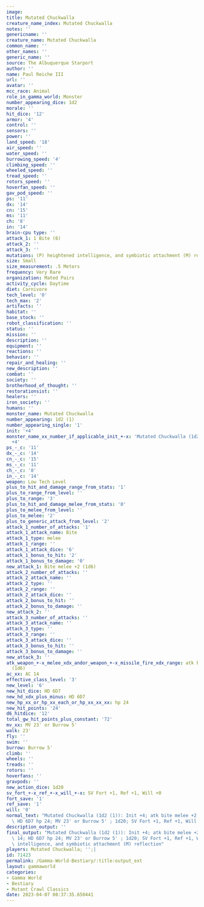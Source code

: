 ```yaml
---
image:
title: Mutated Chuckwalla
creature_name_index: Mutated Chuckwalla
notes: ''
genericname: ''
creature_name: Mutated Chuckwalla
common_name: ''
other_names: ''
generic_name: ''
source: The Albuquerque Starport
author: ''
name: Paul Reiche III
url: ''
avatar: ''
mcc_race: Animal
role_in_gamma_world: Monster
number_appearing_dice: 1d2
morale: ''
hit_dice: '12'
armor: '4'
control: ''
sensors: ''
power: ''
land_speed: '18'
air_speed: ''
water_speed: ''
burrowing_speed: '4'
climbing_speed: ''
wheeled_speed: ''
tread_speed: ''
rotors_speed: ''
hoverfan_speed: ''
gav_pod_speed: ''
ps: '11'
dx: '14'
cn: '15'
ms: '11'
ch: '8'
in: '14'
brain-cpu type: ''
attack_1: 1 Bite (6)
attack_2: ''
attack_3: ''
mutations: (P) heightened intelligence, and symbiotic attachment (M) reflection
size: Small
size_measurement: .5 Meters
frequency: Very Rare
organization: Mated Pairs
activity_cycle: Daytime
diet: Carnivore
tech_level: '0'
tech_max: '2'
artifacts: ''
habitat: ''
base_stock: ''
robot_classification: ''
status: ''
mission: ''
description: ''
equipment: ''
reactions: ''
behavior: ''
repair_and_healing: ''
new_description: ''
combat: ''
society: ''
brotherhood_of_thought: ''
restorationsist: ''
healers: ''
iron_society: ''
humans: ''
monster_name: Mutated Chuckwalla
number_appearing: 1d2 (1)
number_appearing_single: '1'
init: '+4'
monster_name_xx_number_if_applicable_init_+-x: 'Mutated Chuckwalla (1d2 (1)): Init
  +4'
ps_-_c: '11'
dx_-_c: '14'
cn_-_c: '15'
ms_-_c: '11'
ch_-_c: '8'
in_-_c: '14'
weapon: Low Tech Level
plus_to_hit_and_damage_range_from_stats: '1'
plus_to_range_from_level: ''
plus_to_range: '3'
plus_to_hit_and_damage_melee_from_stats: '0'
plus_to_melee_from_level: ''
plus_to_melee: '2'
plus_to_generic_attack_from_level: '2'
attack_1_number_of_attacks: '1'
attack_1_attack_name: Bite
attack_1_type: melee
attack_1_range: ''
attack_1_attack_dice: '6'
attack_1_bonus_to_hit: '2'
attack_1_bonus_to_damage: '0'
new_attack_1: Bite melee +2 (1d6)
attack_2_number_of_attacks: ''
attack_2_attack_name: ''
attack_2_type: ''
attack_2_range: ''
attack_2_attack_dice: ''
attack_2_bonus_to_hit: ''
attack_2_bonus_to_damage: ''
new_attack_2: ''
attack_3_number_of_attacks: ''
attack_3_attack_name: ''
attack_3_type: ''
attack_3_range: ''
attack_3_attack_dice: ''
attack_3_bonus_to_hit: ''
attack_3_bonus_to_damage: ''
new_attack_3: ''
atk_weapon_+-x_melee_xdx_andor_weapon_+-x_missile_fire_xdx_range: atk bite melee +2
  (1d6)
ac_xx: AC 14
effective_class_level: '3'
new_level: '6'
new_hit_dice: HD 6D7
new_hd_xdx_plus_minus: HD 6D7
new_hp_xx_or_hp_xx_each_or_hp_xx_xx_xx: hp 24
new_hit_points: '24'
d6_hitdice: '12'
total_gw_hit_points_plus_constant: '72'
mv_xx: MV 23' or Burrow 5'
walk: 23'
fly: ''
swim: ''
burrow: Burrow 5'
climb: ''
wheels: ''
treads: ''
rotors: ''
hoverfans: ''
gravpods: ''
new_action_dice: 1d20
sv_fort_+-x_ref_+-x_will_+-x: SV Fort +1, Ref +1, Will +0
fort_save: '1'
ref_save: '1'
will: '0'
normal_text: "Mutated Chuckwalla (1d2 (1)): Init +4; atk bite melee +2 (1d6); AC 14;\
  \ HD 6D7 hp 24; MV 23' or Burrow 5' ; 1d20; SV Fort +1, Ref +1, Will +0"
description_output: ''
final_output: "Mutated Chuckwalla (1d2 (1)): Init +4; atk bite melee +2 (1d6); AC\
  \ 14; HD 6D7 hp 24; MV 23' or Burrow 5' ; 1d20; SV Fort +1, Ref +1, Will +0(P) heightened\
  \ intelligence, and symbiotic attachment (M) reflection"
players: Mutated Chuckwalla; '';|
id: 71423
permalink: /Gamma-World-Bestiary/:title:output_ext
layout: gammaworld
categories:
- Gamma World
- Bestiary
- Mutant Crawl Classics
date: 2023-04-07 08:37:35.650441
---
```

